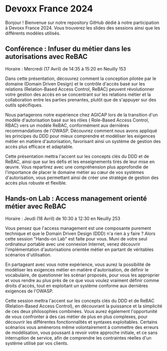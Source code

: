 # Devoxx France 2024

Bonjour ! Bienvenue sur notre repository GitHub dédié à notre participation à Devoxx France 2024. Vous trouverez les
slides des sessions ainsi que les différents modèles utilisés.

## Conférence : Infuser du métier dans les autorisations avec ReBAC

Horaire : Mercredi (17 Avril) de 14:35 à 15:20 en Neuilly 153

Dans cette présentation, découvrez comment la conception pilotée par le domaine (Domain Driven Design) et le contrôle
d'accès basé sur les relations (Relation-Based Access Control, ReBAC) peuvent révolutionner votre gestion des accès en
se concentrant sur les relations métier et la collaboration entre les parties prenantes, plutôt que de s'appuyer sur des
outils spécifiques.

Nous partagerons notre expérience chez AGICAP lors de la transition d'un modèle d'autorisation basé sur les rôles (
Role-Based Access Control, RBAC) vers un modèle ReBAC, conformément aux dernières recommandations de l'OWASP. Découvrez
comment nous avons appliqué les principes du DDD pour mieux comprendre et modéliser les exigences métier en matière
d'autorisation, favorisant ainsi un système de gestion des accès plus efficace et adaptable.

Cette présentation mettra l'accent sur les concepts clés du DDD et de ReBAC, ainsi que sur les défis et les
enseignements tirés de leur mise en œuvre. Vous repartirez avec une compréhension plus approfondie de l'importance de
placer le domaine métier au cœur de vos systèmes d'autorisation, vous permettant ainsi de créer une stratégie de gestion
des accès plus robuste et flexible.

## Hands-on Lab : Access management orienté métier avec ReBAC

Horaire : Jeudi (18 Avril) de 10:30 à 12:30 en Neuilly 253

Vous pensez que l'access management est une composante purement technique et que le Domain Driven Design (DDD) n'a rien
à y faire ? Alors cette session "Hands-on Lab" est faite pour vous. Muni de votre seul ordinateur portable avec une
connexion Internet, venez découvrir l'implémentation d'autorisations orientée métier en partant de véritables scénarios
d'utilisation.

En partageant avec vous notre expérience, vous aurez la possibilité de modéliser les exigences métier en matière
d'autorisation, de définir le vocabulaire, de questionner les scénari proposés, pour vous les approprier et vous rendre
au plus près de ce que vous voulez vraiment définir comme droits d'accès, tout en exploitant un système conforme aux
dernières exigences de l'OWASP.

Cette session mettra l'accent sur les concepts clés du DDD et de ReBAC (Relation-Based Access Control), en découvrant la
puissance et la simplicité de ces deux philosophies combinées. Vous aurez également l'opportunité de vous confronter à
des cas métier de plus en plus complexes, pour découvrir les différentes fonctionnalités et syntaxes exploitables.
Certains scénarios vous amènerons même volontairement à commettre des erreurs de modélisation, vous poussant à revoir
votre approche initiale, et ce sans interruption de service, afin de comprendre les contraintes réelles d'un système
utilisé par vos clients.